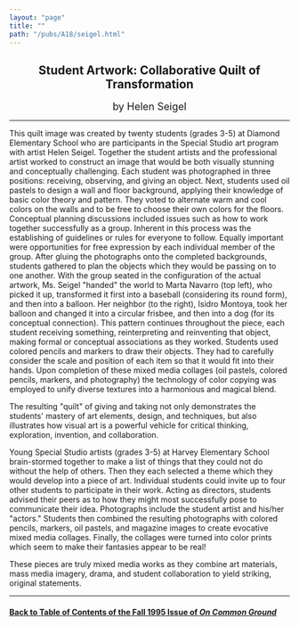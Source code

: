 ```yaml
---
layout: "page"
title: ""
path: "/pubs/A18/seigel.html"
---
```

<main>
<center><h2>
Student Artwork: Collaborative Quilt of Transformation</h2>
<font size="+1">by Helen Seigel</font>
</center><hr/>
This quilt image was created by twenty students (grades 3-5) at  Diamond
Elementary School who are participants in the Special  Studio art program
with artist Helen Seigel.  Together the student  artists and the
professional artist worked to construct an image that  would be both
visually stunning and conceptually challenging.  Each  student was
photographed in three positions: receiving, observing,  and giving an
object.  Next, students used oil pastels to design a wall  and floor
background, applying their knowledge of basic color theory  and pattern.
They voted to alternate warm and cool colors on the  walls and to be free
to choose their own colors for the floors.   Conceptual planning
discussions included issues such as how to work  together successfully as
a group.  Inherent in this process was the  establishing of guidelines or
rules for everyone to follow.  Equally  important were opportunities for
free expression by each individual  member of the group.  After gluing the
photographs onto the  completed backgrounds, students gathered to plan the
objects which  they would be passing on to one another.  With the group
seated in  the configuration of the actual artwork, Ms. Seigel "handed"
the  world to Marta Navarro (top left), who picked it up, transformed it
first into a baseball (considering its round form), and then into a
balloon.  Her neighbor (to the right), Isidro Montoya, took her balloon
and changed it into a circular frisbee, and then into a dog (for its
conceptual connection).  This pattern continues throughout the piece,
each student receiving something, reinterpreting and reinventing  that
object, making formal or conceptual associations as they worked.
Students used colored pencils and markers to draw their objects.   They
had to carefully consider the scale and position of each item so  that it
would fit into their hands.  Upon completion of these mixed  media
collages (oil pastels, colored pencils, markers, and  photography) the
technology of color copying was employed to unify  diverse textures into a
harmonious and magical blend.  
<p>
The resulting "quilt" of giving and taking not only demonstrates the
students' mastery of art elements, design, and techniques, but also
illustrates how visual art is a powerful vehicle for critical thinking,
exploration, invention, and collaboration.
</p><p>
Young Special Studio artists (grades 3-5) at Harvey Elementary  School
brain-stormed together to make a list of things that they  could not do
without the help of others.  Then they each selected a  theme which they
would develop into a piece of art.  Individual  students could invite up
to four other students to participate in their  work.  Acting as
directors, students advised their peers as to how  they might most
successfully pose to communicate their idea.   Photographs include the
student artist and his/her "actors."  Students  then combined the
resulting photographs with colored pencils,  markers, oil pastels, and
magazine images to create evocative mixed  media collages.  Finally, the
collages were turned into color prints  which seem to make their fantasies
appear to be real!
</p><p>
These pieces are truly mixed media works as they combine art  materials,
mass media imagery, drama, and student collaboration to  yield striking,
original statements.
</p><hr/>
<h4><a href="/pubs/A18/">Back to
Table of Contents of the Fall 1995 Issue of <i>On Common
Ground</i></a>
</h4>
</main>
